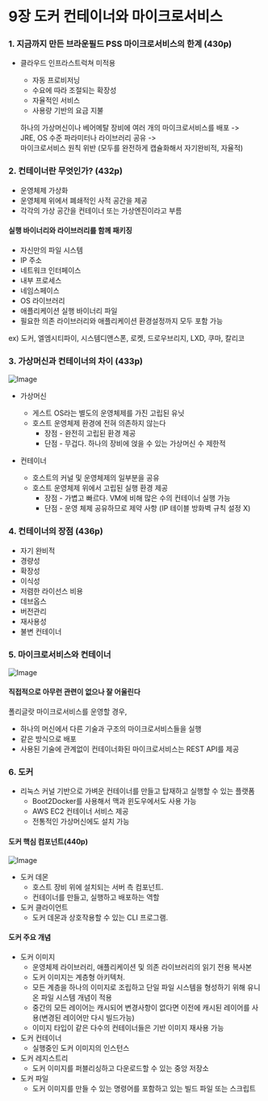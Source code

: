 # 9장 도커 컨테이너와 마이크로서비스


### 1. 지금까지 만든 브라운필드 PSS 마이크로서비스의 한계 (430p)

- 클라우드 인프라스트럭쳐 미적용   
  - 자동 프로비저닝
  - 수요에 따라 조절되는 확장성
  - 자율적인 서비스
  - 사용량 기반의 요금 지불

  하나의 가상머신이나 베어메탈 장비에 여러 개의 마이크로서비스를 배포 -><br/>
  JRE, OS 수준 파라미터나 라이브러리 공유 -><br/>
  마이크로서비스 원칙 위반 (모두를 완전하게 캡슐화해서 자기완비적, 자율적)

### 2. 컨테이너란 무엇인가? (432p)
- 운영체제 가상화 
- 운영체제 위에서 폐쇄적인 사적 공간을 제공
- 각각의 가상 공간을 컨테이너 또는 가상엔진이라고 부름<br/>

#### 실행 바이너리와 라이브러리를 함께 패키징<br/>
  - 자신만의 파일 시스템
  - IP 주소
  - 네트워크 인터페이스
  - 내부 프로세스 
  - 네임스페이스
  - OS 라이브러리
  - 애플리케이션 실행 바이너리 파일
  - 필요한 의존 라이브러리와 애플리케이션 환경설정까지 모두 포함 가능
     
ex) 도커, 엘엠시티파이, 시스템디앤스폰, 로켓, 드로우브리지, LXD, 쿠마, 칼리코

### 3. 가상머신과 컨테이너의 차이 (433p)
![Image](./images/chapter9-01.jpg)
- 가상머신<br/> 
  - 게스트 OS라는 별도의 운영체제를 가진 고립된 유닛
  - 호스트 운영체제 환경에 전혀 의존하지 않는다<br/>
    - 장점 - 완전히 고립된 환경 제공
    - 단점 - 무겁다. 하나의 장비에 얹을 수 있는 가상머신 수 제한적<br/>
    
- 컨테이너
  - 호스트의 커널 및 운영체제의 일부분을 공유
  - 호스트 운영체제 위에서 고립된 실행 환경 제공
    - 장점 - 가볍고 빠르다. VM에 비해 많은 수의 컨테이너 실행 가능
    - 단점 - 운영 체제 공유하므로 제약 사항 (IP 테이블 방화벽 규칙 설정 X)
    
   
### 4. 컨테이너의 장점 (436p)
- 자기 완비적
- 경량성
- 확장성
- 이식성
- 저렴한 라이선스 비용 
- 데브옵스
- 버전관리
- 재사용성
- 불변 컨테이너

### 5. 마이크로서비스와 컨테이너 
![Image](./images/chapter9-02.jpg)
  #### 직접적으로 아무런 관련이 없으나 잘 어울린다
폴리글랏 마이크로서비스를 운영할 경우, 
- 하나의 머신에서 다른 기술과 구조의 마이크로서비스들을 실행
- 같은 방식으로 배포
- 사용된 기술에 관계없이 컨테이너화된 마이크로서비스는 REST API를 제공

### 6. 도커
- 리눅스 커널 기반으로 가벼운 컨테이너를 만들고 탑재하고 실행할 수 있는 플랫폼
  - Boot2Docker를 사용해서 맥과 윈도우에서도 사용 가능
  - AWS EC2 컨테이너 서비스 제공
  - 전통적인 가상머신에도 설치 가능

#### 도커 핵심 컴포넌트(440p)
![Image](./images/chapter9-03.jpg)
- 도커 데몬 
  - 호스트 장비 위에 설치되는 서버 측 컴포넌트. 
  - 컨테이너를 만들고, 실행하고 배포하는 역할
- 도커 클라이언트 
  - 도커 데몬과 상호작용할 수 있는 CLI 프로그램.       

#### 도커 주요 개념
- 도커 이미지 
  - 운영체제 라이브러리, 애플리케이션 및 의존 라이브러리의 읽기 전용 복사본
  - 도커 이미지는 계층형 아키텍처. 
  - 모든 계층을 하나의 이미지로 조립하고 단일 파일 시스템을 형성하기 위해 유니온 파일 시스템 개념이 적용
  - 중간의 모든 레이어는 캐시되어 변경사항이 없다면 이전에 캐시된 레이어를 사용(변경된 레이어만 다시 빌드가능)
  - 이미지 타입이 같은 다수의 컨테이너들은 기반 이미지 재사용 가능
- 도커 컨테이너 
  - 실행중인 도커 이미지의 인스턴스
- 도커 레지스트리
  - 도커 이미지를 퍼블리싱하고 다운로드할 수 있는 중앙 저장소
- 도커 파일 
  - 도커 이미지를 만들 수 있는 명령어를 포함하고 있는 빌드 파일 또는 스크립트
    
    

